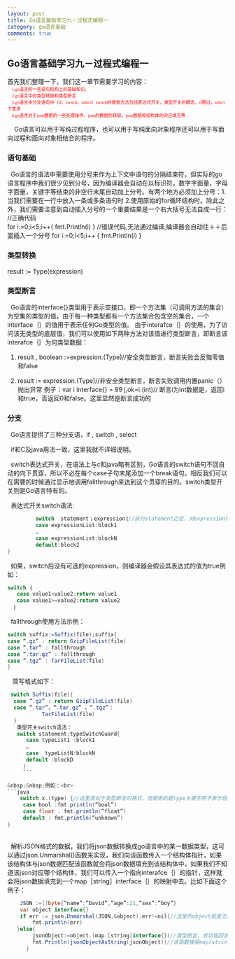 ```yaml
---
layout: post
title: Go语言基础学习九－过程式编程一
category: go语言基础
comments: true
---
```

## Go语言基础学习九－过程式编程一
   首先我们整理一下，我们这一章节需要学习的内容：
   <font color=red size=1 face=“黑体”>
  <br> &nbsp;&nbsp;&nbsp;&nbsp;1.go语言的一些语句结构上的基础知识。<br>
   &nbsp;&nbsp;&nbsp;&nbsp;2.go语言中的类型转换和类型断言<br>
   &nbsp;&nbsp;&nbsp;&nbsp;3.go语言中分支语句中（if，switch，select）switch的使用方法包括表达式开关，类型开关的概念，if略过，select下章讲<br>
   &nbsp;&nbsp;&nbsp;&nbsp;4.go语言对于json数据的一些处理操作，json的数据的获取，json数据和结构体的对应填充等</font>
   
   
&nbsp;&nbsp;&nbsp;&nbsp;Go语言可以用于写纯过程程序，也可以用于写纯面向对象程序还可以用于写面向过程和面向对象相结合的程序。
   
### 语句基础
   
&nbsp;&nbsp;Go语言的语法中需要使用分号来作为上下文中语句的分隔结束符，但实际的go语言程序中我们很少见到分号，因为编译器会自动在以标识符，数字字面量，字母字面量，关键字等结束的非空行末尾自动加上分号。有两个地方必须加上分号：1.当我们需要在一行中放入一条或多条语句时 2.使用原始的for循环结构时。除此之外，我们需要注意到自动插入分号的一个重要结果是一个右大括号无法自成一行：
//正确代码   
  for i:=0;i<5;i++{
         fmt.Println(i)
        }
//错误代码,无法通过编译,编译器会自动往＋＋后面插入一个分号
   for i:=0;i<5;i++
    {
     fmt.Println(i)
     }

### 类型转换 

result := Type(expression)

### 类型断言

&nbsp;&nbsp;Go语言的interface{}类型用于表示空接口，即一个方法集（可调用方法的集合）为空集的类型的值，由于每一种类型都有一个方法集合包含空的集合，一个interface｛｝的值用于表示任何Go类型的值。
由于interafce｛｝的使用，为了访问该无类型的底层值，我们可以使用如下两种方法对该值进行类型断言，即断言该interafce｛｝为何类型数据：
     
  1. result , boolean :=expression.(Type)//安全类型断言，断言失败会反悔零值和false
     
  2.  result := expression.(Type)//非安全类型断言，断言失败调用内置panic（）抛出异常
例子：var i interface{} = 99
         j,ok=i.(int)// 断言i为int数据是，返回i和true，否返回0和false。这里显然是断言成功的

### 分支
&nbsp;&nbsp;Go语言提供了三种分支语，if , switch , select

&nbsp;&nbsp;if和C及java用法一致，这里我就不详细说明。
           
&nbsp;&nbsp;switch表达式开关，在语法上与c和java略有区别，Go语言的switch语句不回自动的向下贯穿，所以不必在每个case子句末尾添加一个break语句。相反我们可以在需要的时候通过显示地调用fallthrough来达到这个贯穿的目的。switch类型开关则是Go语言特有的。

&nbsp;&nbsp;表达式开关switch语法:           
```java                  
         switch  statement；expression｛//执行statement之后，对expression作判断
         case expressionList:block1
         …
         case expressionList:blockN
         default:block2
}
```
            
&nbsp;&nbsp;如果，switch后没有可选的expression，则编译器会假设其表达式的值为true例如：<br>
  ```java
 switch ｛
     case value1<value2:return value1
     case value1>=value2:return value2
    ｝
  ```

&nbsp;&nbsp;fallthrough使用方法示例：<br>
 ```java
switch suffix:=Suffix(file);suffix{
 case “.gz” : return GzipFileList(file)
 case “.tar” : fallthrough
 case “.tar.gz” : fallthrough
 case “.tgz” : TarFileList(file)
 }
  ```
   
&nbsp;&nbsp; 简写格式如下：<br>
   ```java
    switch Suffix(file){
     case “.gz” : return GzipFileList(file)
     case “.tar”，“.tar.gz” ，“.tgz”：
              TarFileList(file)
     }
      类型开关switch语法：
      switch statement;typeSwitchGuard{
         case typeList1 :block1
         …
         case  typeListN:blockN
         default :blockD
        }
        ```
   
&nbsp;&nbsp;例如：<br>
   ```java
       switch x.(type) {//这里类似于类型断言的格式，但使用的是type关键字用于表示任意类型
        case bool :fmt.println(“bool”)
        case float : fmt.println(“float”)
        default : fmt.println(“unknown”)
}
```

<br>&nbsp;&nbsp;解析JSON格式的数据，我们将json数据转换成go语言中的某一数据类型，这可以通过json.Unmarshal()函数来实现，我们向该函数传入一个结构体指针，如果该结构体与json数据匹配该函数就会将json数据填充到该结构体中，如果我们不知道该json对应哪个结构体，我们可以传入一个指向interafce｛｝的指针，这样就会将json数据填充到一个map［string］interface｛｝的映射中去。比如下面这个例子：<br>


```java
    JSON :=[]byte{“name”:”David”,”age”:21,”sex”:”boy”}
    var object interface{}
    if err := json.Unmarshal(JSON,&object);err!=nil{//这里的object就是无类型的interface｛｝指针自动将son数据转换成map［string］interface｛｝类型数据,但是如果我们知道该 json的数据结构，我们可以将相应结构体指针传入到该函数中去，该函数会帮我们自动填充数据，相当于将json数据填充到一个java的bean类中一样
        fmt.println(err)
   }else{
        jsonObject:=object.(map.[string]interface{})//类型断言，成功返回该类型数据
        fmt.Println(jsonObjectAsString(jsonObject))//该函数接受map[string]interface{}类型变量并转换成字符串，该函数的实现我就不展示了。
      }
```

